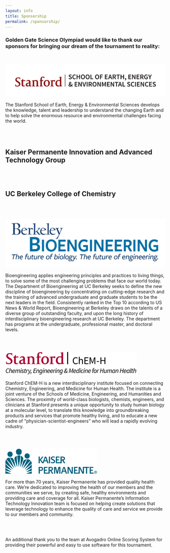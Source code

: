 ```yaml
---
layout: info
title: Sponsorship
permalink: /sponsorship/
---
```


### Golden Gate Science Olympiad would like to thank our sponsors for bringing our dream of the tournament to reality:

<br>

![Stanford Earth Logo](/img/sponsor/stanford_earth.png)

The Stanford School of Earth, Energy & Environmental Sciences develops the knowledge, talent and leadership to understand the changing Earth and to help solve the enormous resource and environmental challenges facing the world.


<br>
<br>

## Kaiser Permanente Innovation and Advanced Technology Group

<br>
<br>

## UC Berkeley College of Chemistry

<br>
<br>

![Berkeley BioEngineering Logo](/img/sponsor/berkeley_bioengineering.png)

Bioengineering applies engineering principles and practices to living things, to solve some of the most challenging problems that face our world today. The Department of Bioengineering at UC Berkeley seeks to define the new discipline of bioengineering by concentrating on cutting-edge research and the training of advanced undergraduate and graduate students to be the next leaders in the field. Consistently ranked in the Top 10 according to US News & World Report, Bioengineering at Berkeley draws on the talents of a diverse group of outstanding faculty, and upon the long history of interdisciplinary bioengineering research at UC Berkeley. The department has programs at the undergraduate, professional master, and doctoral levels.

<br>
<br>

![Stanford ChEM-H Logo](/img/sponsor/stanford_chemh.png)

Stanford ChEM-H is a new interdisciplinary institute focused on connecting Chemistry, Engineering, and Medicine for Human Health. The institute is a joint venture of the Schools of Medicine, Engineering, and Humanities and Sciences. The proximity of world-class biologists, chemists, engineers, and clinicians at Stanford presents a unique opportunity to study human biology at a molecular level, to translate this knowledge into groundbreaking products and services that promote healthy living, and to educate a new cadre of “physician-scientist-engineers” who will lead a rapidly evolving industry.

<br>
<br>

![Kaiser Logo](/img/sponsor/kaiser.png)

For more than 70 years, Kaiser Permanente has provided quality health care. We’re dedicated to improving the health of our members and the communities we serve, by creating safe, healthy environments and providing care and coverage for all.  Kaiser Permanente’s Information Technology Innovation team is focused on helping create solutions that leverage technology to enhance the quality of care and service we provide to our members and community.

<br>
<br>

An additional thank you to the team at Avogadro Online Scoring System for providing their powerful and easy to use software for this tournament.